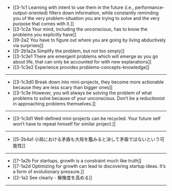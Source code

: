 - [[3-1c1 Learning with intent to use them in the future (i.e., performance-output-oriented) filters down information, while constantly reminding you of the very problem-situation you are trying to solve and the very purpose that comes with it.]]
- [[3-1c2a Your mind, including the unconscious, has to know the problems you explicitly have]]
- [[9-2a2 You have to figure out where you are going by living abductively via surprises]]
- [[5-2b1a2a Simplify the problem, but not too simply]]
- [[3-1c3e1 There are emergent problems which will emerge as you go about life, that can only be accounted for with new explanations]]
- [[3-1c3e2 Experience provides problems-concepts-knowledge]]
---
- [[3-1c3d0 Break down into mini-projects, they become more actionable because they are less scary than bigger ones]]
- [[3-1c3e However, you will always be solving the problem of what problems to solve because of your unconscious. Don’t be a reductionist in approaching problems themselves.]]
---
- [[3-1c3d1 Well-defined mini-projects can be recycled. Your future self won’t have to repeat himself for similar project.]]
---
- [[5-2b4a1 小局における矛盾も大局を鑑みると決して矛盾ではないという可能性]]
---
- [[7-1a2b For startups, growth is a constraint much like truth]]
- [[7-1a2d Optimizing for growth can lead to discovering startup ideas. It’s a form of evolutionary pressure.]]
- [[2-1a2 See clearly - 解像度を高める]]
---
